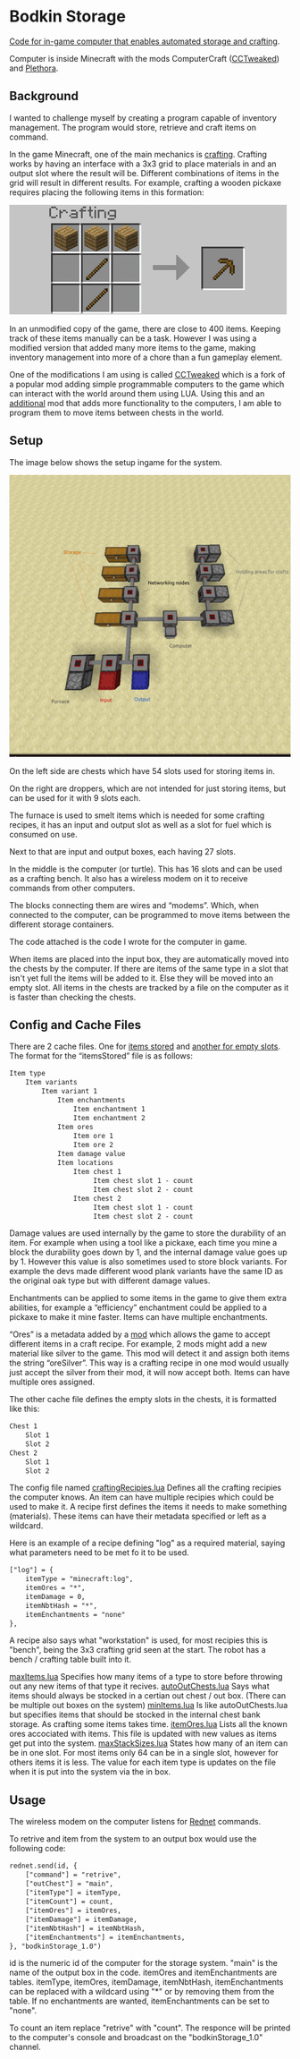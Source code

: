 # Bodkin Storage
[Code for in-game computer that enables automated storage and crafting](main.lua).

Computer is inside Minecraft with the mods ComputerCraft ([CCTweaked](https://www.curseforge.com/minecraft/mc-mods/cc-tweaked)) and [Plethora](https://squiddev-cc.github.io/plethora/).



## Background

I wanted to challenge myself by creating a program capable of inventory management. The program would store, retrieve and craft items on command.

In the game Minecraft, one of the main mechanics is [crafting](https://minecraft.gamepedia.com/Crafting). Crafting works by having an interface with a 3x3 grid to place materials in and an output slot where the result will be. Different combinations of items in the grid will result in different results. For example, crafting a wooden pickaxe requires placing the following items in this formation:

![Crafting a wooden pickaxe](docs/woodenPickCraft.png)

In an unmodified copy of the game, there are close to 400 items. Keeping track of these items manually can be a task. However I was using a modified version that added many more items to the game, making inventory management into more of a chore than a fun gameplay element.

One of the modifications I am using is called [CCTweaked](https://www.curseforge.com/minecraft/mc-mods/cc-tweaked) which is a fork of a popular mod adding simple programmable computers to the game which can interact with the world around them using LUA. Using this and an [additional](https://squiddev-cc.github.io/plethora/) mod that adds more functionality to the computers, I am able to program them to move items between chests in the world.

## Setup

The image below shows the setup ingame for the system.

![Storage system setup ingame](docs/Automated%20storage%20and%20crafting%201.png)

On the left side are chests which have 54 slots used for storing items in.

On the right are droppers, which are not intended for just storing items, but can be used for it with 9 slots each.

The furnace is used to smelt items which is needed for some crafting recipes, it has an input and output slot as well as a slot for fuel which is consumed on use.

Next to that are input and output boxes, each having 27 slots.

In the middle is the computer (or turtle). This has 16 slots and can be used as a crafting bench. It also has a wireless modem on it to receive commands from other computers.

The blocks connecting them are wires and “modems”. Which, when connected to the computer, can be programmed to move items between the different storage containers.

The code attached is the code I wrote for the computer in game.

When items are placed into the input box, they are automatically moved into the chests by the computer. If there are items of the same type in a slot that isn't yet full the items will be added to it. Else they will be moved into an empty slot. All items in the chests are tracked by a file on the computer as it is faster than checking the chests.

## Config and Cache Files

There are 2 cache files. One for [items stored](itemsStored.lua) and [another for empty slots](emptySlots.lua).
The format for the “itemsStored” file is as follows:

```
Item type
    Item variants
        Item variant 1
            Item enchantments
                Item enchantment 1
                Item enchantment 2
            Item ores
                Item ore 1
                Item ore 2
            Item damage value
            Item locations
                Item chest 1
                     Item chest slot 1 - count
                     Item chest slot 2 - count
                Item chest 2
                     Item chest slot 1 - count
                     Item chest slot 2 - count
```

Damage values are used internally by the game to store the durability of an item. For example when using a tool like a pickaxe, each time you mine a block the durability goes down by 1, and the internal damage value goes up by 1. However this value is also sometimes used to store block variants. For example the devs made different wood plank variants have the same ID as the original oak type but with different damage values.

Enchantments can be applied to some items in the game to give them extra abilities, for example a “efficiency” enchantment could be applied to a pickaxe to make it mine faster. Items can have multiple enchantments.

“Ores” is a metadata added by a [mod](https://www.curseforge.com/minecraft/mc-mods/unifier) which allows the game to accept different items in a craft recipe. For example, 2 mods might add a new material like silver to the game. This mod will detect it and assign both items the string “oreSilver”. This way is a crafting recipe in one mod would usually just accept the silver from their mod, it will now accept both. Items can have multiple ores assigned.


The other cache file defines the empty slots in the chests, it is formatted like this:
```
Chest 1
    Slot 1
    Slot 2
Chest 2
    Slot 1
    Slot 2
```


The config file named [craftingRecipies.lua](craftingRecipies.lua) Defines all the crafting recipies the computer knows.
An item can have multiple recipies which could be used to make it.
A recipe first defines the items it needs to make something (materials). These items can have their metadata specified or left as a wildcard.


Here is an example of a recipe defining "log" as a required material, saying what parameters need to be met fo it to be used.
```
["log"] = {
    itemType = "minecraft:log",
    itemOres = "*",
    itemDamage = 0,
    itemNbtHash = "*",
    itemEnchantments = "none"
},
```

A recipe also says what "workstation" is used, for most recipies this is "bench", being the 3x3 crafting grid seen at the start. The robot has a bench / crafting table built into it.


[maxItems.lua](maxItems.lua) Specifies how many items of a type to store before throwing out any new items of that type it recives.
[autoOutChests.lua](autoOutChests.lua) Says what items should always be stocked in a certian out chest / out box. (There can be multiple out boxes on the system)
[minItems.lua](minItems.lua) Is like autoOutChests.lua but specifies items that should be stocked in the internal chest bank storage. As crafting some items takes time.
[itemOres.lua](itemOres.lua) Lists all the known ores accociated with items. This file is updated with new values as items get put into the system.
[maxStackSizes.lua](maxStackSizes.lua) States how many of an item can be in one slot. For most items only 64 can be in a single slot, however for others items it is less. The value for each item type is updates on the file when it is put into the system via the in box.

## Usage

The wireless modem on the computer listens for [Rednet](https://computercraft.info/wiki/Rednet_(API)) commands.

To retrive and item from the system to an output box would use the following code:
```
rednet.send(id, {
    ["command"] = "retrive",
    ["outChest"] = "main",
    ["itemType"] = itemType,
    ["itemCount"] = count,
    ["itemOres"] = itemOres,
    ["itemDamage"] = itemDamage,
    ["itemNbtHash"] = itemNbtHash,
    ["itemEnchantments"] = itemEnchantments,
}, "bodkinStorage_1.0")
```
id is the numeric id of the computer for the storage system.
"main" is the name of the output box in the code.
itemOres and itemEnchantments are tables.
itemType, itemOres, itemDamage, itemNbtHash, itemEnchantments can be replaced with a wildcard using "\*" or by removing them from the table.
If no enchantments are wanted, itemEnchantments can be set to "none".

To count an item replace "retrive" with "count". The responce will be printed to the computer's console and broadcast on the "bodkinStorage_1.0" channel.

